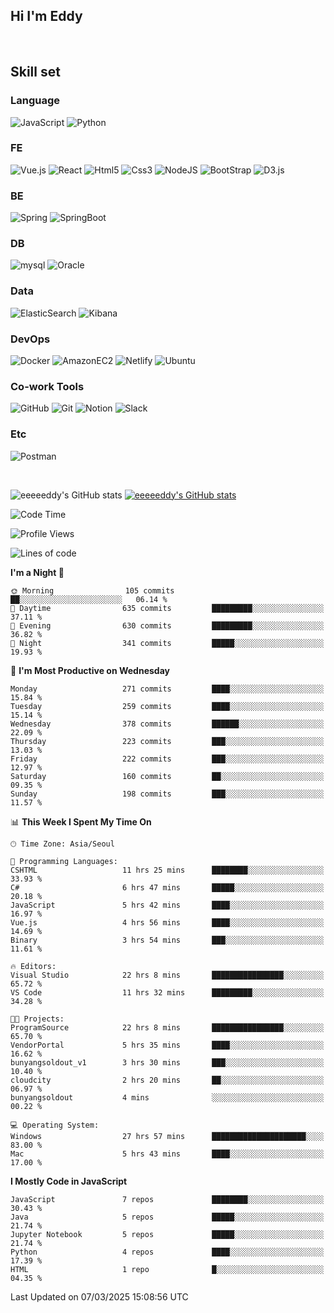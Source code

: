 ## Hi I'm Eddy
<br/>


<!--### Hi there 👋-->

## Skill set

### Language
![JavaScript](https://img.shields.io/badge/javascript-F7DF1E?style=for-the-badge&logo=javascript&logoColor=black)
![Python](https://img.shields.io/badge/Python-3776AB?style=for-the-badge&logo=Python&logoColor=white)

### FE
![Vue.js](https://img.shields.io/badge/vuejs-%2335495e.svg?style=for-the-badge&logo=vuedotjs&logoColor=%234FC08D)
![React](https://img.shields.io/badge/react-61DAFB?style=for-the-badge&logo=react&logoColor=black) 
![Html5](https://img.shields.io/badge/html5-E34F26?style=for-the-badge&logo=html5&logoColor=white)
![Css3](https://img.shields.io/badge/css-1572B6?style=for-the-badge&logo=css3&logoColor=white)
![NodeJS](https://img.shields.io/badge/node.js-339933?style=for-the-badge&logo=Node.js&logoColor=white)
![BootStrap](https://img.shields.io/badge/bootstrap-7952B3?style=for-the-badge&logo=bootstrap&logoColor=white)
![D3.js](https://img.shields.io/badge/D3.js-F9A03C?style=for-the-badge&logo=D3.js&logoColor=white)

### BE
![Spring](https://img.shields.io/badge/spring-6DB33F?style=for-the-badge&logo=spring&logoColor=white)
![SpringBoot](https://img.shields.io/badge/springboot-6DB33F?style=for-the-badge&logo=springboot&logoColor=white)

### DB
![mysql](https://img.shields.io/badge/mysql-4479A1?style=for-the-badge&logo=mysql&logoColor=white)
![Oracle](https://img.shields.io/badge/Oracle-F80000?style=for-the-badge&logo=oracle&logoColor=white)

### Data
![ElasticSearch](https://img.shields.io/badge/elasticsearch-005571?style=for-the-badge&logo=elasticsearch&logoColor=white)
![Kibana](https://img.shields.io/badge/Kibana-005571?style=for-the-badge&logo=Kibana&logoColor=white)

### DevOps
![Docker](https://img.shields.io/badge/docker-2496ED?style=for-the-badge&logo=docker&logoColor=white)
![AmazonEC2](https://img.shields.io/badge/amazonec2-FF9900?style=for-the-badge&logo=amazonec2&logoColor=white)
![Netlify](https://img.shields.io/badge/netlify-%23000000.svg?style=for-the-badge&logo=netlify&logoColor=#00C7B7)
![Ubuntu](https://img.shields.io/badge/Ubuntu-E95420?style=for-the-badge&logo=Ubuntu&logoColor=white)

### Co-work Tools
![GitHub](https://img.shields.io/badge/github-181717?style=for-the-badge&logo=github&logoColor=white)
![Git](https://img.shields.io/badge/git-F05032?style=for-the-badge&logo=git&logoColor=white)
![Notion](https://img.shields.io/badge/Notion-000000?style=for-the-badge&logo=Notion&logoColor=white)
![Slack](https://img.shields.io/badge/Slack-4A154B?style=for-the-badge&logo=Slack&logoColor=white)

### Etc
![Postman](https://img.shields.io/badge/postman-FF6C37?style=for-the-badge&logo=postman&logoColor=white)

<br>

![eeeeeddy's GitHub stats](https://github-readme-stats.vercel.app/api?username=eeeeeddy&show_icons=true&theme=radical)
[![eeeeeddy's GitHub stats](https://github-readme-stats.vercel.app/api/top-langs/?username=eeeeeddy&custom_title=My&nbsp;Language&hide=jupyter%20notebook&layout=compact&theme=radical&show_icons=true)](https://github.com/eeeeeddy/github-readme-stats)


<!--START_SECTION:waka-->
![Code Time](http://img.shields.io/badge/Code%20Time-796%20hrs%2018%20mins-blue)

![Profile Views](http://img.shields.io/badge/Profile%20Views-0-blue)

![Lines of code](https://img.shields.io/badge/From%20Hello%20World%20I%27ve%20Written-676.2%20thousand%20lines%20of%20code-blue)

**I'm a Night 🦉** 

```text
🌞 Morning                105 commits         ██░░░░░░░░░░░░░░░░░░░░░░░   06.14 % 
🌆 Daytime                635 commits         █████████░░░░░░░░░░░░░░░░   37.11 % 
🌃 Evening                630 commits         █████████░░░░░░░░░░░░░░░░   36.82 % 
🌙 Night                  341 commits         █████░░░░░░░░░░░░░░░░░░░░   19.93 % 
```
📅 **I'm Most Productive on Wednesday** 

```text
Monday                   271 commits         ████░░░░░░░░░░░░░░░░░░░░░   15.84 % 
Tuesday                  259 commits         ████░░░░░░░░░░░░░░░░░░░░░   15.14 % 
Wednesday                378 commits         ██████░░░░░░░░░░░░░░░░░░░   22.09 % 
Thursday                 223 commits         ███░░░░░░░░░░░░░░░░░░░░░░   13.03 % 
Friday                   222 commits         ███░░░░░░░░░░░░░░░░░░░░░░   12.97 % 
Saturday                 160 commits         ██░░░░░░░░░░░░░░░░░░░░░░░   09.35 % 
Sunday                   198 commits         ███░░░░░░░░░░░░░░░░░░░░░░   11.57 % 
```


📊 **This Week I Spent My Time On** 

```text
🕑︎ Time Zone: Asia/Seoul

💬 Programming Languages: 
CSHTML                   11 hrs 25 mins      ████████░░░░░░░░░░░░░░░░░   33.93 % 
C#                       6 hrs 47 mins       █████░░░░░░░░░░░░░░░░░░░░   20.18 % 
JavaScript               5 hrs 42 mins       ████░░░░░░░░░░░░░░░░░░░░░   16.97 % 
Vue.js                   4 hrs 56 mins       ████░░░░░░░░░░░░░░░░░░░░░   14.69 % 
Binary                   3 hrs 54 mins       ███░░░░░░░░░░░░░░░░░░░░░░   11.61 % 

🔥 Editors: 
Visual Studio            22 hrs 8 mins       ████████████████░░░░░░░░░   65.72 % 
VS Code                  11 hrs 32 mins      █████████░░░░░░░░░░░░░░░░   34.28 % 

🐱‍💻 Projects: 
ProgramSource            22 hrs 8 mins       ████████████████░░░░░░░░░   65.70 % 
VendorPortal             5 hrs 35 mins       ████░░░░░░░░░░░░░░░░░░░░░   16.62 % 
bunyangsoldout_v1        3 hrs 30 mins       ███░░░░░░░░░░░░░░░░░░░░░░   10.40 % 
cloudcity                2 hrs 20 mins       ██░░░░░░░░░░░░░░░░░░░░░░░   06.97 % 
bunyangsoldout           4 mins              ░░░░░░░░░░░░░░░░░░░░░░░░░   00.22 % 

💻 Operating System: 
Windows                  27 hrs 57 mins      █████████████████████░░░░   83.00 % 
Mac                      5 hrs 43 mins       ████░░░░░░░░░░░░░░░░░░░░░   17.00 % 
```

**I Mostly Code in JavaScript** 

```text
JavaScript               7 repos             ████████░░░░░░░░░░░░░░░░░   30.43 % 
Java                     5 repos             █████░░░░░░░░░░░░░░░░░░░░   21.74 % 
Jupyter Notebook         5 repos             █████░░░░░░░░░░░░░░░░░░░░   21.74 % 
Python                   4 repos             ████░░░░░░░░░░░░░░░░░░░░░   17.39 % 
HTML                     1 repo              █░░░░░░░░░░░░░░░░░░░░░░░░   04.35 % 
```




 Last Updated on 07/03/2025 15:08:56 UTC
<!--END_SECTION:waka-->



<!--
**eeeeeddy/eeeeeddy** is a ✨ _special_ ✨ repository because its `README.md` (this file) appears on your GitHub profile.

Here are some ideas to get you started:

- 🔭 I’m currently working on ...
- 🌱 I’m currently learning ...
- 👯 I’m looking to collaborate on ...
- 🤔 I’m looking for help with ...
- 💬 Ask me about ...
- 📫 How to reach me: ...
- 😄 Pronouns: ...
- ⚡ Fun fact: ...
-->
